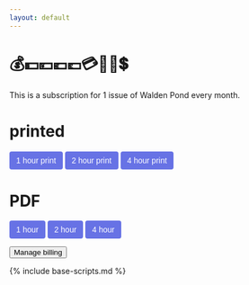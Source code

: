 ```yaml
---
layout: default
---
```


# 💰💵💴💶💷💳💸🤑💲

This is a subscription for 1 issue of Walden Pond every month.

<!-- Load Stripe.js on your website. -->
<script src="https://js.stripe.com/v3"></script>

<!-- Create a button that your customers click to complete their purchase. Customize the styling to suit your branding. -->

# printed

<button
  style="background-color:#6772E5;color:#FFF;padding:8px 12px;border:0;border-radius:4px;font-size:1em"
  id="checkout-button-plan_HGJqSiZXIdOaxk"
  role="link"
  class="disabled"
  title="Subscribe with Stripe">
<span class="product-name">1 hour print</span>
</button>
<button
  style="background-color:#6772E5;color:#FFF;padding:8px 12px;border:0;border-radius:4px;font-size:1em"
  id="checkout-button-plan_HGJvNc7jY9ZRrR"
  role="link"
  class="disabled"
  title="Subscribe with Stripe">
<span class="product-name">2 hour print</span>
</button>
<button
  style="background-color:#6772E5;color:#FFF;padding:8px 12px;border:0;border-radius:4px;font-size:1em"
  id="checkout-button-plan_HGJyibrCINh1Uf"
  role="link"
  class="disabled"
  title="Subscribe with Stripe">
<span class="product-name">4 hour print</span>
</button>

# PDF

<button
  style="background-color:#6772E5;color:#FFF;padding:8px 12px;border:0;border-radius:4px;font-size:1em"
  id="checkout-button-plan_HGK3aYMCcwkWcM"
  role="link"
  class="disabled"
  title="Subscribe with Stripe">
<span class="product-name">1 hour</span>
</button>
<button
  style="background-color:#6772E5;color:#FFF;padding:8px 12px;border:0;border-radius:4px;font-size:1em"
  id="checkout-button-plan_HGK2EUGJYdT4Ug"
  role="link"
  class="disabled"
  title="Subscribe with Stripe">
<span class="product-name">2 hour</span>
</button>
<button
  style="background-color:#6772E5;color:#FFF;padding:8px 12px;border:0;border-radius:4px;font-size:1em"
  id="checkout-button-plan_HGK2lal9ACxPNz"
  role="link"
  class="disabled"
  title="Subscribe with Stripe">
<span class="product-name">4 hour</span>
</button>

<div id="error-message"></div>

<!-- Currently there isn't a button to automatically cancel your subscription, which is a total dick move, but this link will send an email to me, and I'll do it for you: [cancel my subscription](mailto:ben@notionparallax.co.uk?cc=user@email.com&subject=Cancel my Walden Pond subscription please&body=No hard feelings) -->

<button id="manage-payment-button">Manage billing</button>

{% include base-scripts.md %}

<script src="js/payment.js"></script>
